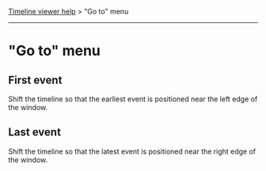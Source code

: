 [Timeline viewer help](index.md) > "Go to" menu

---

# "Go to" menu

## First event

Shift the timeline so that the earliest event is positioned near the
left edge of the window.

## Last event

Shift the timeline so that the latest event is positioned near the
right edge of the window.


